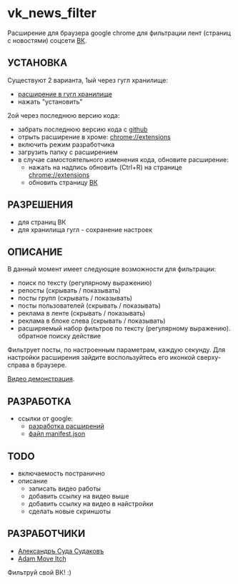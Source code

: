 vk_news_filter
=======

Расширение для браузера google chrome для фильтрации лент (страниц с новостями) соцсети [ВК](https://vk.com).

УСТАНОВКА
---------

Существуют 2 варианта, 1ый через гугл хранилище:
* [расширение в гугл хранилище](https://chrome.google.com/webstore/detail/новости-только-от-друзей/gfiijddehamgkgilbkfacoonhfpnmhpb)
* нажать "установить"

2ой через последнюю версию кода:
* забрать последнюю версию кода с [github](https://github.com/cyga/vk_news_filter)
* отрыть расширение в хроме: [chrome://extensions](chrome://extensions)
* включить режим разработчика
* загрузить папку с расширением
* в случае самостоятельного изменения кода, обновите расширение:
  * нажать на надпись обновить (Ctrl+R) на странице [chrome://extensions](chrome://extensions)
  * обновить страницу [ВК](https://vk.com)

РАЗРЕШЕНИЯ
----------

* для страниц ВК
* для хранилища гугл - сохранение настроек

ОПИСАНИЕ
--------

В данный момент имеет следующие возможности для фильтрации:
* поиск по тексту (регулярному выражению)
* репосты (скрывать / показывать)
* посты групп (скрывать / показывать)
* посты пользователей (скрывать / показывать)
* реклама в ленте (скрывать / показывать)
* реклама в блоке слева (скрывать / показывать)
* расширяемый набор фильтров по тексту (регулярному выражению). обратное поиску действие

Фильтрует посты, по настроенным параметрам, каждую секунду.
Для настройки расширения зайдите воспользуйтесь его иконкой сверху-справа в браузере.

[Видео демонстрация](http://youtu.be/TODO).

РАЗРАБОТКА
----------

* ссылки от google:
  * [разработка расширений](https://developer.chrome.com/extensions)
  * [файл manifest.json](https://developer.chrome.com/extensions/manifest)

TODO
----

* включаемость постранично
* описание
  * записать видео работы
  * добавить ссылку на видео выше
  * добавить ссылку на видео в найстройки
  * сделать новые скриншоты

РАЗРАБОТЧИКИ
------------

* [Александръ Суда Судаковъ](https://vk.com/cygakoB)
* [Adam Move Itch](https://vk.com/adam.move.itch)

Фильтруй свой ВК! :)
